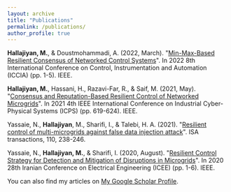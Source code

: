 ```yaml
---
layout: archive
title: "Publications"
permalink: /publications/
author_profile: true
---
```

 
<b>Hallajiyan, M.</b>, & Doustmohammadi, A. (2022, March). &quot;[Min-Max-Based Resilient Consensus of Networked Control Systems](https://ieeexplore.ieee.org/abstract/document/9737180)&quot;. In 2022 8th International Conference on Control, Instrumentation and Automation (ICCIA) (pp. 1-5). IEEE.
 
<b>Hallajiyan, M.</b>, Hassani, H., Razavi-Far, R., & Saif, M. (2021, May). &quot;[Consensus and Reputation-Based Resilient Control of Networked Microgrids](https://ieeexplore.ieee.org/abstract/document/9468239)&quot;. In 2021 4th IEEE International Conference on Industrial Cyber-Physical Systems (ICPS) (pp. 619-624). IEEE.

Yassaie, N., <b>Hallajiyan</b>, M., Sharifi, I., & Talebi, H. A. (2021). &quot;[Resilient control of multi-microgrids against false data injection attack](https://www.sciencedirect.com/science/article/pii/S0019057820304250)&quot;. ISA transactions, 110, 238-246.

Yassaie, N., <b>Hallajiyan, M.</b>, & Sharifi, I. (2020, August). &quot;[Resilient Control Strategy for Detection and Mitigation of Disruptions in Microgrids](https://ieeexplore.ieee.org/abstract/document/9260818)&quot;. In 2020 28th Iranian Conference on Electrical Engineering (ICEE) (pp. 1-6). IEEE.


You can also find my articles on [My Google Scholar Profile](https://ieeexplore.ieee.org/abstract/document/9737180).


